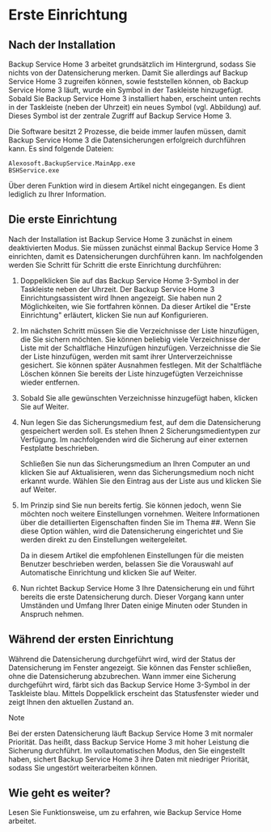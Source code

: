 # Erste Einrichtung

## Nach der Installation

Backup Service Home 3 arbeitet grundsätzlich im Hintergrund, sodass Sie nichts von der Datensicherung merken. Damit Sie allerdings auf Backup Service Home 3 zugreifen können, sowie feststellen können, ob Backup Service Home 3 läuft, wurde ein Symbol in der Taskleiste hinzugefügt. Sobald Sie Backup Service Home 3 installiert haben, erscheint unten rechts in der Taskleiste (neben der Uhrzeit) ein neues Symbol (vgl. Abbildung) auf. Dieses Symbol ist der zentrale Zugriff auf Backup Service Home 3.

Die Software besitzt 2 Prozesse, die beide immer laufen müssen, damit Backup Service Home 3 die Datensicherungen erfolgreich durchführen kann. Es sind folgende Dateien:

    Alexosoft.BackupService.MainApp.exe
    BSHService.exe

Über deren Funktion wird in diesem Artikel nicht eingegangen. Es dient lediglich zu Ihrer Information.

## Die erste Einrichtung

Nach der Installation ist Backup Service Home 3 zunächst in einem deaktivierten Modus. Sie müssen zunächst einmal Backup Service Home 3 einrichten, damit es Datensicherungen durchführen kann. Im nachfolgenden werden Sie Schritt für Schritt die erste Einrichtung durchführen:

1.   Doppelklicken Sie auf das Backup Service Home 3-Symbol in der Taskleiste neben der Uhrzeit.
    Der Backup Service Home 3 Einrichtungsassistent wird Ihnen angezeigt. Sie haben nun 2 Möglichkeiten, wie Sie fortfahren können. Da dieser Artikel die "Erste Einrichtung" erläutert, klicken Sie nun auf Konfigurieren.

1.  Im nächsten Schritt müssen Sie die Verzeichnisse der Liste hinzufügen, die Sie sichern möchten. Sie können beliebig viele Verzeichnisse der Liste mit der Schaltfläche Hinzufügen hinzufügen. Verzeichnisse die Sie der Liste hinzufügen, werden mit samt ihrer Unterverzeichnisse gesichert. Sie können später Ausnahmen festlegen. Mit der Schaltfläche Löschen können Sie bereits der Liste hinzugefügten Verzeichnisse wieder entfernen.

1.  Sobald Sie alle gewünschten Verzeichnisse hinzugefügt haben, klicken Sie auf Weiter.

1.  Nun legen Sie das Sicherungsmedium fest, auf dem die Datensicherung gespeichert werden soll. Es stehen Ihnen 2 Sicherungsmedientypen zur Verfügung. Im nachfolgenden wird die Sicherung auf einer externen Festplatte beschrieben.

    Schließen Sie nun das Sicherungsmedium an Ihren Computer an und klicken Sie auf Aktualisieren, wenn das Sicherungsmedium noch nicht erkannt wurde. Wählen Sie den Eintrag aus der Liste aus und klicken Sie auf Weiter.

1.  Im Prinzip sind Sie nun bereits fertig. Sie können jedoch, wenn Sie möchten noch weitere Einstellungen vornehmen. Weitere Informationen über die detaillierten Eigenschaften finden Sie im Thema ##. Wenn Sie diese Option wählen, wird die Datensicherung eingerichtet und Sie werden direkt zu den Einstellungen weitergeleitet.

    Da in diesem Artikel die empfohlenen Einstellungen für die meisten Benutzer beschrieben werden, belassen Sie die Vorauswahl auf Automatische Einrichtung und klicken Sie auf Weiter.

1.  Nun richtet Backup Service Home 3 Ihre Datensicherung ein und führt bereits die erste Datensicherung durch. Dieser Vorgang kann unter Umständen und Umfang Ihrer Daten einige Minuten oder Stunden in Anspruch nehmen.

## Während der ersten Einrichtung

Während die Datensicherung durchgeführt wird, wird der Status der Datensicherung im Fenster angezeigt. Sie können das Fenster schließen, ohne die Datensicherung abzubrechen. Wann immer eine Sicherung durchgeführt wird, färbt sich das Backup Service Home 3-Symbol in der Taskleiste blau. Mittels Doppelklick erscheint das Statusfenster wieder und zeigt Ihnen den aktuellen Zustand an.

> [!NOTE]
> Bei der ersten Datensicherung läuft Backup Service Home 3 mit normaler Priorität. Das heißt, dass Backup Service Home 3 mit hoher Leistung die Sicherung durchführt. Im vollautomatischen Modus, den Sie eingestellt haben, sichert Backup Service Home 3 ihre Daten mit niedriger Priorität, sodass Sie ungestört weiterarbeiten können.

## Wie geht es weiter?

Lesen Sie Funktionsweise, um zu erfahren, wie Backup Service Home arbeitet.